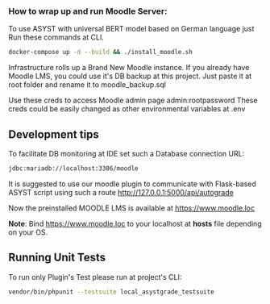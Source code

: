 ### How to wrap up and run Moodle Server:

To use ASYST with universal BERT model based on German language just Run these commands at CLI.

~~~bash
docker-compose up -d --build && ./install_moodle.sh
~~~

Infrastructure rolls up a Brand New Moodle instance. If you already have Moodle LMS, you could use it's DB backup at this project. Just paste it at root folder and rename it to moodle_backup.sql 

Use these creds to access Moodle admin page
admin:rootpassword
These creds could be easily changed as other environmental variables at .env

## Development tips
To facilitate DB monitoring at IDE set such a Database connection URL: 
~~~bash
jdbc:mariadb://localhost:3306/moodle
~~~

It is suggested to use our moodle plugin to communicate with Flask-based ASYST script using such a
route http://127.0.0.1:5000/api/autograde

Now the preinstalled MOODLE LMS is available at https://www.moodle.loc

**Note**: Bind https://www.moodle.loc to your localhost at **hosts** file depending on your OS.

## Running Unit Tests
To run only Plugin's Test please run at project's CLI:
~~~bash
vendor/bin/phpunit --testsuite local_asystgrade_testsuite
~~~


